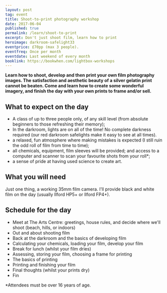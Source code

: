 ```yaml
---
layout: post
tag: event
title: Shoot-to-print photography workshop
date: 2017-06-04
published: true
permalink: /learn/shoot-to-print
excerpt: Don't just shoot film, learn how to print
heroimage: darkroom-safelight33
eventprice: £70pp (max 3 people).
eventfreq: Once per month
eventdate: Last weekend of every month
booklink: https://bookwhen.com/lightbox-workshops
---
```


**Learn how to shoot, develop and then print your own film photography images. The satisfaction and aesthetic beauty of a silver gelatin print cannot be beaten. Come and learn how to create some wonderful imagery, and finish the day with your own prints to frame and/or sell.**

## What to expect on the day
- A class of up to three people only, of any skill level (from absolute beginners to those refreshing their memory);
- In the darkroom, lights are on all of the time! No complete darkness required (our red darkroom safelights make it easy to see at all times).
- a relaxed, fun atmosphere where making mistakes is expected (I still ruin the odd roll of film from time to time);
- all chemicals, equipment, film sleeves will be provided; and access to a computer and scanner to scan your favourite shots from your roll*;
- a sense of pride at having used science to create art.

## What you will need

Just one thing, a working 35mm film camera. I'll provide black and white film on the day (usually Ilford HP5+ or Ilford FP4+).

## Schedule for the day

* Meet at The Arts Centre: greetings, house rules, and decide where we'll shoot (beach, hills, or indoors)
* Out and about shooting film
* Back at the darkroom and the basics of developing film
* Calculating your chemicals, loading your film, develop your film
* Break for lunch (whilst your film dries)
* Assessing, storing your film, choosing a frame for printing
* The basics of printing
* Printing and finishing your film
* Final thoughts (whilst your prints dry)
* Fin


*Attendees must be over 16 years of age.
